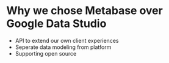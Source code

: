 # Why we chose Metabase over Google Data Studio

- API to extend our own client experiences
- Seperate data modeling from platform
- Supporting open source